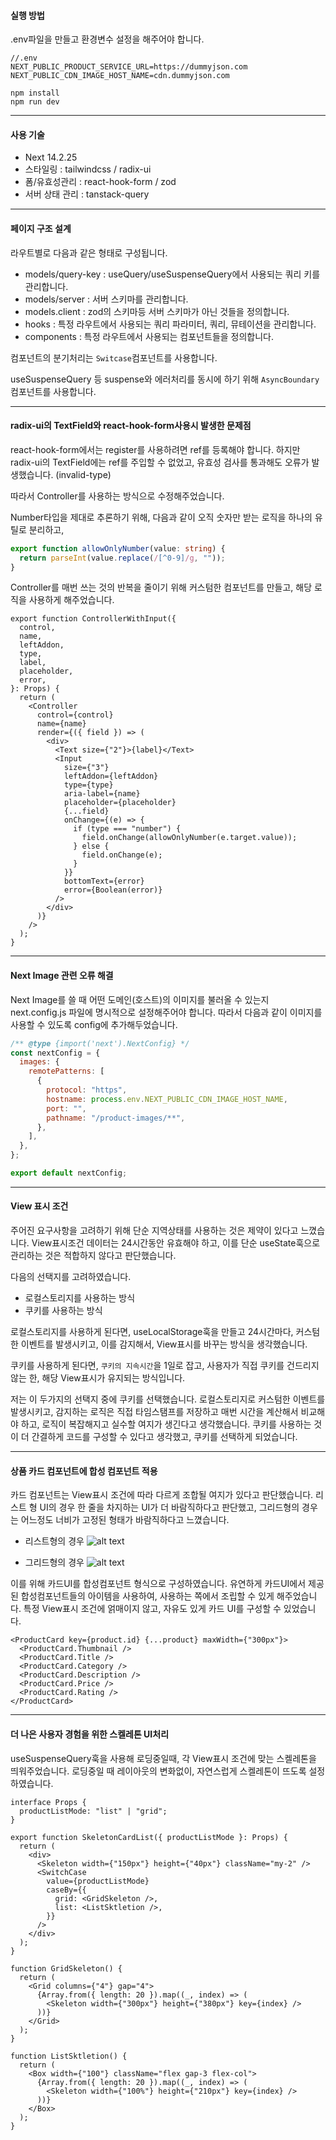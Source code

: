 #### 실행 방법

.env파일을 만들고 환경변수 설정을 해주어야 합니다.

```code
//.env
NEXT_PUBLIC_PRODUCT_SERVICE_URL=https://dummyjson.com
NEXT_PUBLIC_CDN_IMAGE_HOST_NAME=cdn.dummyjson.com
```

```code
npm install
npm run dev
```

<hr />

#### 사용 기술

- Next 14.2.25
- 스타일링 : tailwindcss / radix-ui
- 폼/유효성관리 : react-hook-form / zod
- 서버 상태 관리 : tanstack-query

<hr />

#### 페이지 구조 설계

라우트별로 다음과 같은 형태로 구성됩니다.

- models/query-key : useQuery/useSuspenseQuery에서 사용되는 쿼리 키를 관리합니다.
- models/server : 서버 스키마를 관리합니다.
- models.client : zod의 스키마등 서버 스키마가 아닌 것들을 정의합니다.
- hooks : 특정 라우트에서 사용되는 쿼리 파라미터, 쿼리, 뮤테이션을 관리합니다.
- components : 특정 라우트에서 사용되는 컴포넌트들을 정의합니다.

컴포넌트의 분기처리는 `Switcase`컴포넌트를 사용합니다.

useSuspenseQuery 등 suspense와 에러처리를 동시에 하기 위해 `AsyncBoundary`컴포넌트를 사용합니다.

<hr />

#### radix-ui의 TextField와 react-hook-form사용시 발생한 문제점

react-hook-form에서는 register를 사용하려면 ref를 등록해야 합니다. 하지만 radix-ui의 TextField에는 ref를 주입할 수 없었고, 유효성 검사를 통과해도 오류가 발생했습니다. (invalid-type)

따라서 Controller를 사용하는 방식으로 수정해주었습니다.

Number타입을 제대로 추론하기 위해, 다음과 같이 오직 숫자만 받는 로직을 하나의 유틸로 분리하고,

```ts
export function allowOnlyNumber(value: string) {
  return parseInt(value.replace(/[^0-9]/g, ""));
}
```

Controller를 매번 쓰는 것의 반복을 줄이기 위해 커스텀한 컴포넌트를 만들고, 해당 로직을 사용하게 해주었습니다.

```tsx
export function ControllerWithInput({
  control,
  name,
  leftAddon,
  type,
  label,
  placeholder,
  error,
}: Props) {
  return (
    <Controller
      control={control}
      name={name}
      render={({ field }) => (
        <div>
          <Text size={"2"}>{label}</Text>
          <Input
            size={"3"}
            leftAddon={leftAddon}
            type={type}
            aria-label={name}
            placeholder={placeholder}
            {...field}
            onChange={(e) => {
              if (type === "number") {
                field.onChange(allowOnlyNumber(e.target.value));
              } else {
                field.onChange(e);
              }
            }}
            bottomText={error}
            error={Boolean(error)}
          />
        </div>
      )}
    />
  );
}
```

<hr />

#### Next Image 관련 오류 해결

Next Image를 쓸 때 어떤 도메인(호스트)의 이미지를 불러올 수 있는지 next.config.js 파일에 명시적으로 설정해주어야 합니다.
따라서 다음과 같이 이미지를 사용할 수 있도록 config에 추가해두었습니다.

```js
/** @type {import('next').NextConfig} */
const nextConfig = {
  images: {
    remotePatterns: [
      {
        protocol: "https",
        hostname: process.env.NEXT_PUBLIC_CDN_IMAGE_HOST_NAME,
        port: "",
        pathname: "/product-images/**",
      },
    ],
  },
};

export default nextConfig;
```

<hr />

#### View 표시 조건

주어진 요구사항을 고려하기 위해 단순 지역상태를 사용하는 것은 제약이 있다고 느꼈습니다. View표시조건 데이터는 24시간동안 유효해야 하고, 이를 단순 useState훅으로 관리하는 것은 적합하지 않다고 판단했습니다.

다음의 선택지를 고려하였습니다.

- 로컬스토리지를 사용하는 방식
- 쿠키를 사용하는 방식

로컬스토리지를 사용하게 된다면, useLocalStorage훅을 만들고 24시간마다, 커스텀한 이벤트를 발생시키고, 이를 감지해서, View표시를 바꾸는 방식을 생각했습니다.

쿠키를 사용하게 된다면, `쿠키의 지속시간`을 1일로 잡고, 사용자가 직접 쿠키를 건드리지 않는 한, 해당 View표시가 유지되는 방식입니다.

저는 이 두가지의 선택지 중에 쿠키를 선택했습니다. 로컬스토리지로 커스텀한 이벤트를 발생시키고, 감지하는 로직은 직접 타임스탬프를 저장하고 매번 시간을 계산해서 비교해야 하고, 로직이 복잡해지고 실수할 여지가 생긴다고 생각했습니다.
쿠키를 사용하는 것이 더 간결하게 코드를 구성할 수 있다고 생각했고, 쿠키를 선택하게 되었습니다.

<hr />

#### 상품 카드 컴포넌트에 합성 컴포넌트 적용

카드 컴포넌트는 View표시 조건에 따라 다르게 조합될 여지가 있다고 판단했습니다. 리스트 형 UI의 경우 한 줄을 차지하는 UI가 더 바람직하다고 판단했고, 그리드형의 경우는 어느정도 너비가 고정된 형태가 바람직하다고 느꼈습니다.

- 리스트형의 경우
  ![alt text](list.png)

- 그리드형의 경우
  ![alt text](grid.png)

이를 위해 카드UI를 합성컴포넌트 형식으로 구성하였습니다. 유연하게 카드UI에서 제공된 합성컴포넌트들의 아이템을 사용하여, 사용하는 쪽에서 조립할 수 있게 해주었습니다. 특정 View표시 조건에 얽매이지 않고, 자유도 있게 카드 UI를 구성할 수 있었습니다.

```tsx
<ProductCard key={product.id} {...product} maxWidth={"300px"}>
  <ProductCard.Thumbnail />
  <ProductCard.Title />
  <ProductCard.Category />
  <ProductCard.Description />
  <ProductCard.Price />
  <ProductCard.Rating />
</ProductCard>
```

<hr />

#### 더 나은 사용자 경험을 위한 스켈레톤 UI처리

useSuspenseQuery훅을 사용해 로딩중일때, 각 View표시 조건에 맞는 스켈레톤을 띄워주었습니다. 로딩중일 때 레이아웃의 변화없이, 자연스럽게 스켈레톤이 뜨도록 설정하였습니다.

```tsx
interface Props {
  productListMode: "list" | "grid";
}

export function SkeletonCardList({ productListMode }: Props) {
  return (
    <div>
      <Skeleton width={"150px"} height={"40px"} className="my-2" />
      <SwitchCase
        value={productListMode}
        caseBy={{
          grid: <GridSkeleton />,
          list: <ListSktletion />,
        }}
      />
    </div>
  );
}

function GridSkeleton() {
  return (
    <Grid columns={"4"} gap="4">
      {Array.from({ length: 20 }).map((_, index) => (
        <Skeleton width={"300px"} height={"380px"} key={index} />
      ))}
    </Grid>
  );
}

function ListSktletion() {
  return (
    <Box width={"100"} className="flex gap-3 flex-col">
      {Array.from({ length: 20 }).map((_, index) => (
        <Skeleton width={"100%"} height={"210px"} key={index} />
      ))}
    </Box>
  );
}
```
